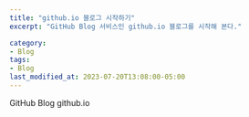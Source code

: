 ```yaml
---
title: "github.io 블로그 시작하기"
excerpt: "GitHub Blog 서비스인 github.io 블로그를 시작해 본다."

category:
- Blog
tags:
- Blog
last_modified_at: 2023-07-20T13:08:00-05:00
---
```


GitHub Blog github.io
